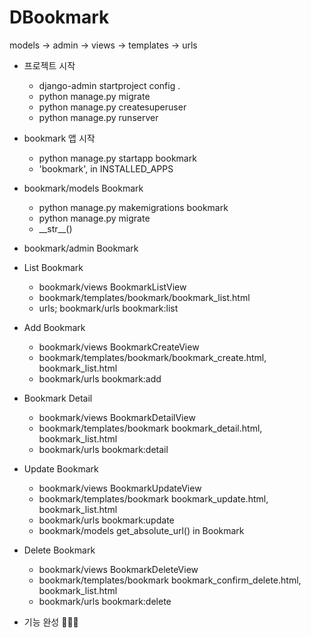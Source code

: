 # DBookmark
models -> admin -> views -> templates -> urls
- 프로젝트 시작
    - django-admin startproject config .
    - python manage.py migrate
    - python manage.py createsuperuser
    - python manage.py runserver
    
- bookmark 앱 시작
    - python manage.py startapp bookmark
    - 'bookmark', in INSTALLED_APPS
    
- bookmark/models Bookmark
    - python manage.py makemigrations bookmark
    - python manage.py migrate
    - \_\_str\_\_()
  
- bookmark/admin Bookmark

- List Bookmark
  - bookmark/views BookmarkListView
  - bookmark/templates/bookmark/bookmark_list.html
  - urls; bookmark/urls bookmark:list
  
- Add Bookmark
  - bookmark/views BookmarkCreateView
  - bookmark/templates/bookmark/bookmark_create.html, bookmark_list.html
  - bookmark/urls bookmark:add
  
- Bookmark Detail
  - bookmark/views BookmarkDetailView
  - bookmark/templates/bookmark bookmark_detail.html, bookmark_list.html
  - bookmark/urls bookmark:detail
  
- Update Bookmark
  - bookmark/views BookmarkUpdateView
  - bookmark/templates/bookmark bookmark_update.html, bookmark_list.html
  - bookmark/urls bookmark:update
  - bookmark/models get_absolute_url() in Bookmark
  
- Delete Bookmark
  - bookmark/views BookmarkDeleteView
  - bookmark/templates/bookmark bookmark_confirm_delete.html, bookmark_list.html
  - bookmark/urls bookmark:delete
  
- 기능 완성 🤝🐱‍👤
  